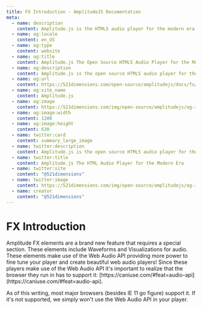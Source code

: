 ```yaml
---
title: FX Introduction - AmplitudeJS Documentation
meta:
  - name: description
    content: Amplitude.js is the HTML5 audio player for the modern era. Using no dependencies, take control of the browser and design a web audio player the way you want it to look.
  - name: og:locale
    content: en_US
  - name: og:type
    content: website
  - name: og:title
    content: Amplitude.js The Open Source HTML5 Audio Player for the Modern Era
  - name: og:description
    content: Amplitude.js is the open source HTML5 audio player for the modern era. Using no dependencies, take control of the browser and design an audio player the way you want it to look.
  - name: og:url
    content: https://521dimensions.com/open-source/amplitudejs/docs/fx/
  - name: og:site_name
    content: Amplitude.js
  - name: og:image
    content: https://521dimensions.com/img/open-source/amplitudejs/og-image-amplitudejs.png
  - name: og:image:width
    content: 1200
  - name: og:image:height
    content: 630
  - name: twitter:card
    content: summary_large_image
  - name: twitter:description
    content: Amplitude.js is the open source HTML5 audio player for the modern era. Using no dependencies, take control of the browser and design an audio player the way you want it to look. Available for free on Github.
  - name: twitter:title
    content: Amplitude.js The HTML Audio Player for the Modern Era
  - name: twitter:site
    content: "@521dimensions"
  - name: twitter:image
    content: https://521dimensions.com/img/open-source/amplitudejs/og-image-amplitudejs.png
  - name: creator
    content: "@521dimensions"
---
```


# FX Introduction

<carbon-ads/>
Amplitude FX elements are a brand new feature that requires a special section. These elements include Waveforms and Visualizations for audio. These elements make use of the Web Audio API providing more power to fine tune your player and create beautiful web audio players! Since these players make use of the Web Audio API it's important to realize that the browser they run in has to support it: [https://caniuse.com/#feat=audio-api](https://caniuse.com/#feat=audio-api).

As of this writing, most major browsers (besides IE 11 go figure) support it. If it's not supported, we simply won't use the Web Audio API in your player.

